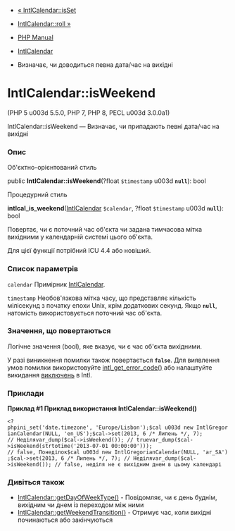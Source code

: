- [« IntlCalendar::isSet](intlcalendar.isset.md)
- [IntlCalendar::roll »](intlcalendar.roll.md)

- [PHP Manual](index.md)
- [IntlCalendar](class.intlcalendar.md)
- Визначає, чи доводиться певна дата/час на вихідні

# IntlCalendar::isWeekend

(PHP 5 u003d 5.5.0, PHP 7, PHP 8, PECL u003d 3.0.0a1)

IntlCalendar::isWeekend — Визначає, чи припадають певні
дата/час на вихідні

### Опис

Об'єктно-орієнтований стиль

public **IntlCalendar::isWeekend**(?float `$timestamp` u003d **`null`**):
bool

Процедурний стиль

**intlcal_is_weekend**([IntlCalendar](class.intlcalendar.md)
`$calendar`, ?float `$timestamp` u003d **`null`**): bool

Повертає, чи є поточний час об'єкта чи задана тимчасова
мітка вихідними у календарній системі цього об'єкта.

Для цієї функції потрібний ICU 4.4 або новіший.

### Список параметрів

`calendar`
Примірник [IntlCalendar](class.intlcalendar.md).

`timestamp`
Необов'язкова мітка часу, що представляє кількість мілісекунд з
початку епохи Unix, крім додаткових секунд. Якщо **`null`**,
натомість використовується поточний час об'єкта.

### Значення, що повертаються

Логічне значення (bool), яке вказує, чи є час об'єкта
вихідними.

У разі виникнення помилки також повертається **`false`**. Для
виявлення умов помилки використовуйте
[intl_get_error_code()](function.intl-get-error-code.md) або налаштуйте
викидання
[виключень](intl.configuration.md#ini.intl.use-exceptions) в Intl.

### Приклади

**Приклад #1 Приклад використання **IntlCalendar::isWeekend()****

` <?phpini_set('date.timezone', 'Europe/Lisbon');$cal u003d new IntlGregorianCalendar(NULL, 'en_US');$cal->set(2013, 6 /* Липень */, 7); // Неділяvar_dump($cal->isWeekend()); // truevar_dump($cal->isWeekend(strtotime('2013-07-01 00:00:00'))); // false, Понеділок$cal u003d new IntlGregorianCalendar(NULL, 'ar_SA');$cal->set(2013, 6 /* Липень */, 7); // Неділяvar_dump($cal->isWeekend()); // false, неділя не є вихідним днем в цьому календарі `

### Дивіться також

- [IntlCalendar::getDayOfWeekType()](intlcalendar.getdayofweektype.md) -
Повідомляє, чи є день буднім, вихідним чи днем із переходом
між ними
- [IntlCalendar::getWeekendTransition()](intlcalendar.getweekendtransition.md) -
Отримує час, коли вихідні починаються або закінчуються
